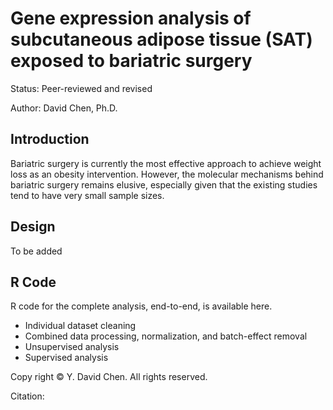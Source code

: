 # Gene expression analysis of subcutaneous adipose tissue (SAT) exposed to bariatric surgery

Status: Peer-reviewed and revised

Author: David Chen, Ph.D.

## Introduction

Bariatric surgery is currently the most effective approach to achieve weight loss as an obesity intervention. However, the molecular mechanisms behind bariatric surgery remains elusive, especially given that the existing studies tend to have very small sample sizes. 

## Design

To be added

## R Code

R code for the complete analysis, end-to-end, is available here.

* Individual dataset cleaning
* Combined data processing, normalization, and batch-effect removal
* Unsupervised analysis
* Supervised analysis


Copy right &copy; Y. David Chen. All rights reserved.

Citation:



